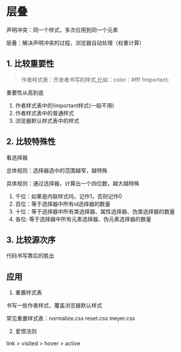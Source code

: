 # 层叠

声明冲突：同一个样式，多次应用到同一个元素

层叠：解决声明冲突的过程，浏览器自动处理（权重计算）

## 1. 比较重要性

> 作者样式表：开发者书写的样式,比如：color：#fff !important;

重要性从高到底
1) 作者样式表中的!important样式(一般不用)
2) 作者样式表中的普通样式
3) 浏览器默认样式表中的样式

## 2. 比较特殊性

看选择器

总体规则：选择器选中的范围越窄，越特殊

具体规则：通过选择器，计算出一个四位数，越大越特殊
1. 千位：如果是内联样式吗，记作1，否则记作0
2. 百位：等于选择器中所有id选择器的数量
3. 十位：等于选择器中所有类选择器、属性选择器、伪类选择器的数量
4. 各位: 等于选择器中所有元素选择器、伪元素选择器的数量

## 3. 比较源次序

代码书写靠后的胜出

## 应用

1. 重置样式表
 
书写一些作者样式，覆盖浏览器默认样式

常见重置样式表：normalize.css reset.css meyer.css

2. 爱恨法则

link > visited > hover > active